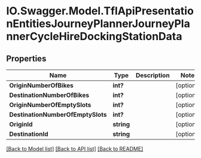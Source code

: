 # IO.Swagger.Model.TflApiPresentationEntitiesJourneyPlannerJourneyPlannerCycleHireDockingStationData
## Properties

Name | Type | Description | Notes
------------ | ------------- | ------------- | -------------
**OriginNumberOfBikes** | **int?** |  | [optional] 
**DestinationNumberOfBikes** | **int?** |  | [optional] 
**OriginNumberOfEmptySlots** | **int?** |  | [optional] 
**DestinationNumberOfEmptySlots** | **int?** |  | [optional] 
**OriginId** | **string** |  | [optional] 
**DestinationId** | **string** |  | [optional] 

[[Back to Model list]](../README.md#documentation-for-models) [[Back to API list]](../README.md#documentation-for-api-endpoints) [[Back to README]](../README.md)

